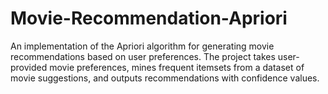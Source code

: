 # Movie-Recommendation-Apriori
An implementation of the Apriori algorithm for generating movie recommendations based on user preferences. The project takes user-provided movie preferences, mines frequent itemsets from a dataset of movie suggestions, and outputs recommendations with confidence values.
